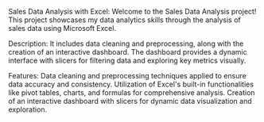 
Sales Data Analysis with Excel: 
Welcome to the Sales Data Analysis project! This project showcases my data analytics skills through the analysis of sales data using Microsoft Excel. 

Description: 
It includes data cleaning and preprocessing, along with the creation of an interactive dashboard. The dashboard provides a dynamic interface with slicers for filtering data and exploring key metrics visually.

Features: 
Data cleaning and preprocessing techniques applied to ensure data accuracy and consistency.
Utilization of Excel's built-in functionalities like pivot tables, charts, and formulas for comprehensive analysis.
Creation of an interactive dashboard with slicers for dynamic data visualization and exploration.


